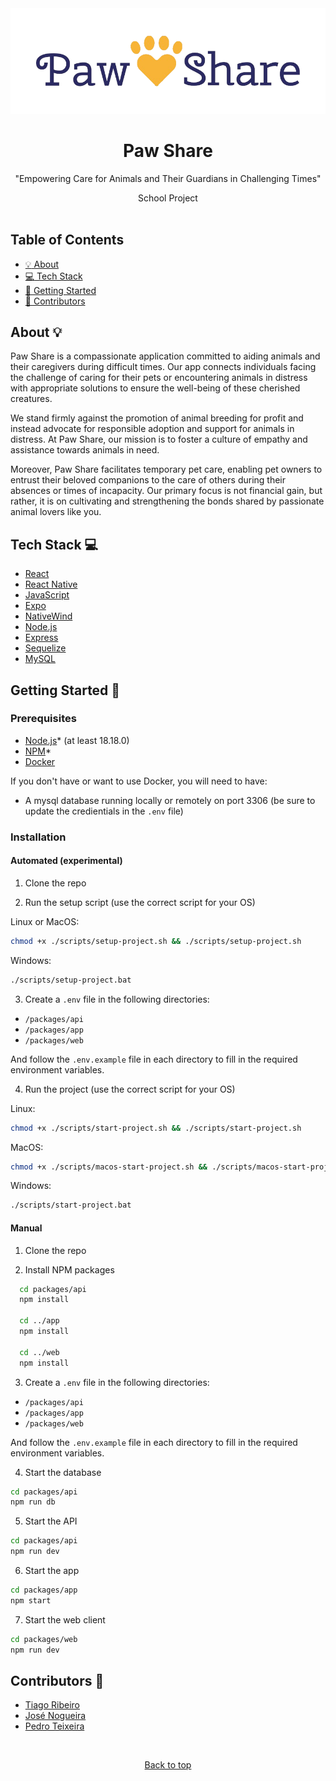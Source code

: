 <div align="center" id="top">
  <img src="./images/Logo.png" width="600" alt="code-racer-logo">
  <br/>
  <h1>Paw Share</h1>
  <p>"Empowering Care for Animals and Their Guardians in Challenging Times"</p>
  <span>School Project</span>
</div>
<br />

## Table of Contents

- [:bulb: About](#about)
- [:computer: Tech Stack](#tech-stack)
- [:rocket: Getting Started](#getting-started)
- [:memo: Contributors](#contributors)

<a id="about"></a>

## About :bulb:

Paw Share is a compassionate application committed to aiding animals and their caregivers during difficult times. Our app connects individuals facing the challenge of caring for their pets or encountering animals in distress with appropriate solutions to ensure the well-being of these cherished creatures.

We stand firmly against the promotion of animal breeding for profit and instead advocate for responsible adoption and support for animals in distress. At Paw Share, our mission is to foster a culture of empathy and assistance towards animals in need.

Moreover, Paw Share facilitates temporary pet care, enabling pet owners to entrust their beloved companions to the care of others during their absences or times of incapacity. Our primary focus is not financial gain, but rather, it is on cultivating and strengthening the bonds shared by passionate animal lovers like you.

<a id="tech-stack"></a>

## Tech Stack :computer:

- [React](https://reactjs.org/)
- [React Native](https://reactnative.dev/)
- [JavaScript](https://www.javascript.com/)
- [Expo](https://expo.io/)
- [NativeWind](https://www.nativewind.dev/)
- [Node.js](https://nodejs.org/en/)
- [Express](https://expressjs.com/)
- [Sequelize](https://sequelize.org/)
- [MySQL](https://www.mysql.com/)

<a id="getting-started"></a>

## Getting Started :rocket:

### Prerequisites

- [Node.js](https://nodejs.org/en/)* (at least 18.18.0)
- [NPM](https://www.npmjs.com/)*
- [Docker](https://www.docker.com/)

If you don't have or want to use Docker, you will need to have:

- A mysql database running locally or remotely on port 3306 (be sure to update the credientials in the `.env` file)

### Installation

#### Automated (experimental)

1. Clone the repo

2. Run the setup script (use the correct script for your OS)

Linux or MacOS:

```sh
chmod +x ./scripts/setup-project.sh && ./scripts/setup-project.sh
```

Windows:

```sh
./scripts/setup-project.bat
```

3. Create a `.env` file in the following directories:

- `/packages/api`
- `/packages/app`
- `/packages/web`

And follow the `.env.example` file in each directory to fill in the required environment variables.

4. Run the project (use the correct script for your OS)

Linux:

```sh
chmod +x ./scripts/start-project.sh && ./scripts/start-project.sh
```

MacOS:

```sh
chmod +x ./scripts/macos-start-project.sh && ./scripts/macos-start-project.sh
```

Windows:

```sh
./scripts/start-project.bat
```

#### Manual

1. Clone the repo

2. Install NPM packages

```sh
  cd packages/api
  npm install
 
  cd ../app
  npm install

  cd ../web
  npm install
```

3. Create a `.env` file in the following directories:

- `/packages/api`
- `/packages/app`
- `/packages/web`

And follow the `.env.example` file in each directory to fill in the required environment variables.

4. Start the database

```sh
cd packages/api
npm run db
```

5. Start the API

```sh
cd packages/api
npm run dev
```

6. Start the app

```sh
cd packages/app
npm start
```

7. Start the web client

```sh
cd packages/web
npm run dev
```

<a id="contributors"></a>

## Contributors :memo:

- [Tiago Ribeiro](https://github.com/TiagoRibeiro25)
- [José Nogueira](https://github.com/JoseNogueira13)
- [Pedro Teixeira](https://github.com/pedromst2000)

<br />

<p align="center">
 <a href="#top">Back to top</a>
</p>
